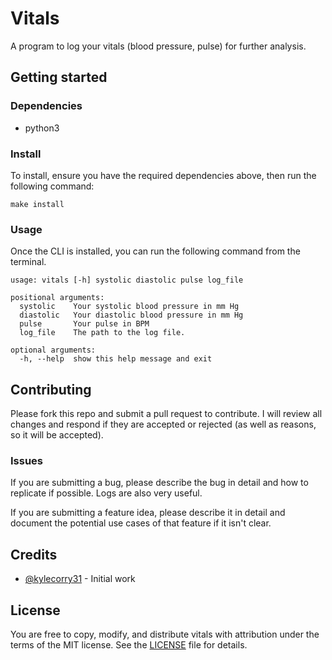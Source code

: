 # Vitals
A program to log your vitals (blood pressure, pulse) for further analysis.

## Getting started

### Dependencies
- python3

### Install
To install, ensure you have the required dependencies above, then run the following command:
```shell
make install
```

### Usage
Once the CLI is installed, you can run the following command from the terminal.

```shell
usage: vitals [-h] systolic diastolic pulse log_file

positional arguments:
  systolic    Your systolic blood pressure in mm Hg
  diastolic   Your diastolic blood pressure in mm Hg
  pulse       Your pulse in BPM
  log_file    The path to the log file.

optional arguments:
  -h, --help  show this help message and exit
```

## Contributing
Please fork this repo and submit a pull request to contribute. I will review all changes and respond if they are accepted or rejected (as well as reasons, so it will be accepted).

### Issues
If you are submitting a bug, please describe the bug in detail and how to replicate if possible. Logs are also very useful.

If you are submitting a feature idea, please describe it in detail and document the potential use cases of that feature if it isn't clear.

## Credits
- [@kylecorry31](https://github.com/kylecorry31) - Initial work

## License
You are free to copy, modify, and distribute vitals with attribution under the terms of the MIT license. See the [LICENSE](LICENSE) file for details.
